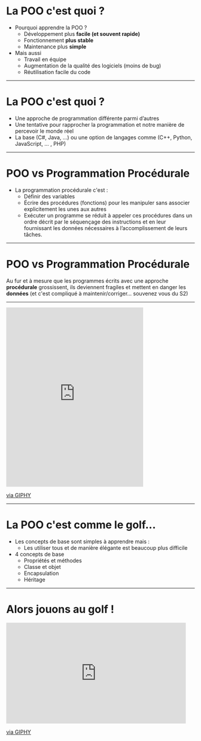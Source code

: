 # La POO c'est quoi ?

* Pourquoi apprendre la POO ?
  * Développement plus **facile (et souvent rapide)**
  * Fonctionnement **plus stable**
  * Maintenance plus **simple**
* Mais aussi
  * Travail en équipe
  * Augmentation de la qualité des logiciels (moins de bug)
  * Réutilisation facile du code

---

# La POO c'est quoi ?

* Une approche de programmation différente parmi d’autres
* Une tentative pour rapprocher la programmation et notre manière de percevoir le monde réel
* La base (C#, Java, ...) ou une option de langages comme (C++, Python, JavaScript, ... , PHP)

---

# POO vs Programmation Procédurale

* La programmation procédurale c'est :
  * Définir des variables
  * Écrire des procédures (fonctions) pour les manipuler sans associer explicitement les unes aux autres
  * Exécuter un programme se réduit à appeler ces procédures dans un ordre décrit par le séquençage des instructions et en leur fournissant les données nécessaires à l’accomplissement de leurs tâches.

---

# POO vs Programmation Procédurale

Au fur et à mesure que les programmes écrits avec une approche **procédurale** grossissent, ils deviennent fragiles et mettent en danger les **données** (et c'est compliqué à maintenir/corriger... souvenez vous du S2)

---

<iframe src="https://giphy.com/embed/TgI82cyv2haUubdAzK" width="366" height="480" style="" frameBorder="0" class="giphy-embed" allowFullScreen></iframe><p><a href="https://giphy.com/gifs/MSUMoorhead-dragons-msum-minnesota-state-university-moorhead-TgI82cyv2haUubdAzK">via GIPHY</a></p>

---

# La POO c'est comme le golf...

* Les concepts de base sont simples à apprendre mais :
  * Les utiliser tous et de manière élégante est beaucoup plus difficile
* 4 concepts de base
  * Propriétés et méthodes
  * Classe et objet
  * Encapsulation
  * Héritage

---

# Alors jouons au golf !

<iframe src="https://giphy.com/embed/F0HQQ0p3Mp8QM" width="480" height="270" frameBorder="0" class="giphy-embed" allowFullScreen></iframe><p><a href="https://giphy.com/gifs/golf-ninja-pose-F0HQQ0p3Mp8QM">via GIPHY</a></p>
